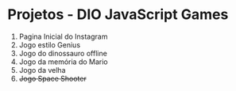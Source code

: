 # Projetos - DIO JavaScript Games

1.  Pagina Inicial do Instagram 
1.  Jogo estilo Genius
1.  Jogo do dinossauro offline
1.  Jogo da memória do Mario
1.  Jogo da velha
1. ~~Jogo Space Shooter~~ 
